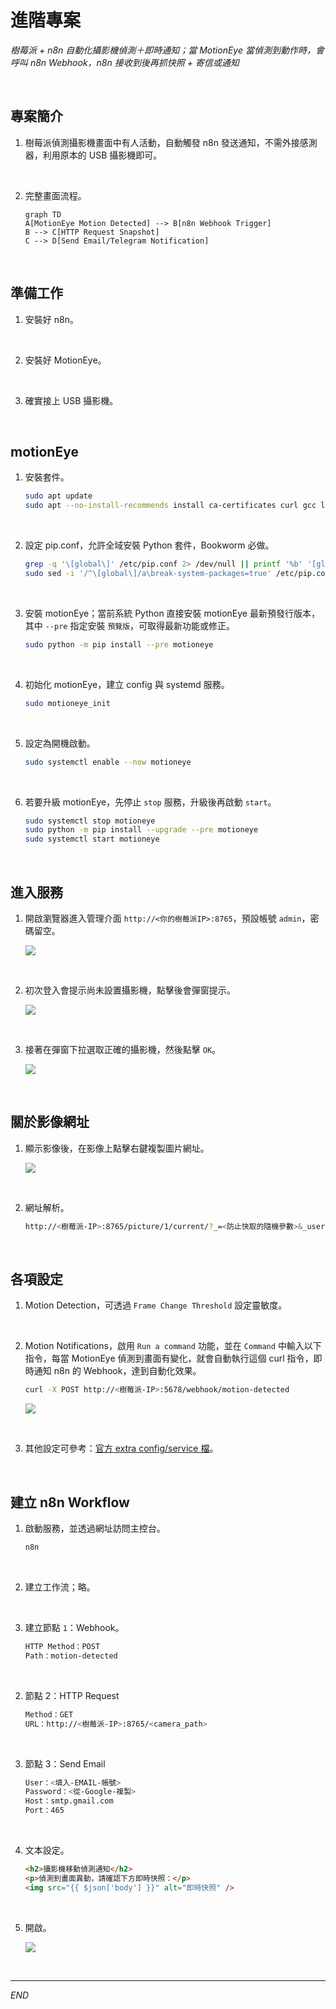 # 進階專案

_樹莓派 + n8n 自動化攝影機偵測＋即時通知；當 MotionEye 當偵測到動作時，會呼叫 n8n Webhook，n8n 接收到後再抓快照 + 寄信或通知_

<br>

## 專案簡介

1. 樹莓派偵測攝影機畫面中有人活動，自動觸發 n8n 發送通知，不需外接感測器，利用原本的 USB 攝影機即可。

<br>

2. 完整畫面流程。

    ```mermaid
    graph TD
    A[MotionEye Motion Detected] --> B[n8n Webhook Trigger]
    B --> C[HTTP Request Snapshot]
    C --> D[Send Email/Telegram Notification]
    ```

<br>

## 準備工作

1. 安裝好 n8n。

<br>

2. 安裝好 MotionEye。

<br>

3. 確實接上 USB 攝影機。

<br>

## motionEye

1. 安裝套件。

    ```bash
    sudo apt update
    sudo apt --no-install-recommends install ca-certificates curl gcc libjpeg62-turbo-dev libcurl4-openssl-dev libssl-dev -y
    ```

<br>

2. 設定 pip.conf，允許全域安裝 Python 套件，Bookworm 必做。

    ```bash
    grep -q '\[global\]' /etc/pip.conf 2> /dev/null || printf '%b' '[global]\n' | sudo tee -a /etc/pip.conf > /dev/null
    sudo sed -i '/^\[global\]/a\break-system-packages=true' /etc/pip.conf
    ```

<br>

3. 安裝 motionEye；當前系統 Python 直接安裝 motionEye 最新預發行版本，
其中 `--pre` 指定安裝 `預覽版`，可取得最新功能或修正。

    ```bash
    sudo python -m pip install --pre motioneye
    ```

<br>

4. 初始化 motionEye，建立 config 與 systemd 服務。

    ```bash
    sudo motioneye_init
    ```

<br>

5. 設定為開機啟動。

    ```bash
    sudo systemctl enable --now motioneye
    ```

<br>

6. 若要升級 motionEye，先停止 `stop` 服務，升級後再啟動 `start`。

    ```bash
    sudo systemctl stop motioneye
    sudo python -m pip install --upgrade --pre motioneye
    sudo systemctl start motioneye
    ```

<br>

## 進入服務

1. 開啟瀏覽器進入管理介面 `http://<你的樹莓派IP>:8765`，預設帳號 `admin`，密碼留空。

    ![](images/img_25.png)

<br>

2. 初次登入會提示尚未設置攝影機，點擊後會彈窗提示。

    ![](images/img_26.png)

<br>

3. 接著在彈窗下拉選取正確的攝影機，然後點擊 `OK`。

    ![](images/img_27.png)

<br>

## 關於影像網址

1. 顯示影像後，在影像上點擊右鍵複製圖片網址。

    ![](images/img_28.png)

<br>

2. 網址解析。

    ```bash
    http://<樹莓派-IP>:8765/picture/1/current/?_=<防止快取的隨機參數>&_username=admin&_signature=<驗證身份的安全簽章>
    ```

<br>

## 各項設定

1. Motion Detection，可透過 `Frame Change Threshold` 設定靈敏度。

<br>

2. Motion Notifications，啟用 `Run a command` 功能，並在 `Command` 中輸入以下指令，每當 MotionEye 偵測到畫面有變化，就會自動執行這個 curl 指令，即時通知 n8n 的 Webhook，達到自動化效果。

    ```bash
    curl -X POST http://<樹莓派-IP>:5678/webhook/motion-detected
    ```

    ![](images/img_47.png)

<br>

3. 其他設定可參考：[官方 extra config/service 檔](https://github.com/motioneye-project/motioneye/tree/dev/motioneye/extra)。

<br>

## 建立 n8n Workflow

1. 啟動服務，並透過網址訪問主控台。

    ```bash
    n8n
    ```

<br>

2. 建立工作流；略。

<br>

3. 建立節點 `1`：Webhook。

    ```bash
    HTTP Method：POST
    Path：motion-detected
    ```

<br>

2. 節點 2：HTTP Request

    ```bash
    Method：GET
    URL：http://<樹莓派-IP>:8765/<camera_path>
    ```

<br>

3. 節點 3：Send Email

    ```bash
    User：<填入-EMAIL-帳號>
    Password：<從-Google-複製>
    Host：smtp.gmail.com
    Port：465
    ```

<br>

4. 文本設定。

    ```html
    <h2>攝影機移動偵測通知</h2>
    <p>偵測到畫面異動，請確認下方即時快照：</p>
    <img src="{{ $json['body'] }}" alt="即時快照" />
    ```

<br>

5. 開啟。

    ![](images/img_29.png)

<br>

___

_END_